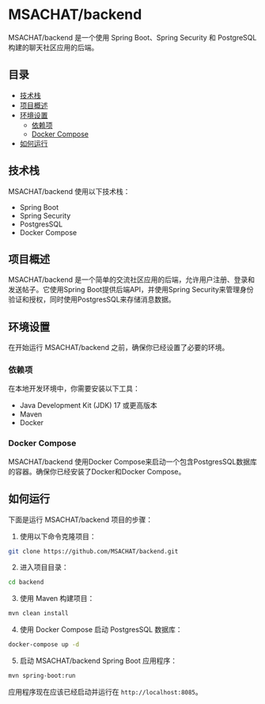 
# MSACHAT/backend

MSACHAT/backend 是一个使用 Spring Boot、Spring Security 和 PostgreSQL 构建的聊天社区应用的后端。

## 目录

- [技术栈](#技术栈)
- [项目概述](#项目概述)
- [环境设置](#环境设置)
    - [依赖项](#依赖项)
    - [Docker Compose](#docker-compose)
- [如何运行](#如何运行)

## 技术栈

MSACHAT/backend 使用以下技术栈：

- Spring Boot
- Spring Security
- PostgresSQL
- Docker Compose

## 项目概述

MSACHAT/backend 是一个简单的交流社区应用的后端，允许用户注册、登录和发送帖子。它使用Spring Boot提供后端API，并使用Spring Security来管理身份验证和授权，同时使用PostgresSQL来存储消息数据。

## 环境设置

在开始运行 MSACHAT/backend 之前，确保你已经设置了必要的环境。

### 依赖项

在本地开发环境中，你需要安装以下工具：

- Java Development Kit (JDK) 17 或更高版本
- Maven
- Docker

### Docker Compose

MSACHAT/backend 使用Docker Compose来启动一个包含PostgresSQL数据库的容器。确保你已经安装了Docker和Docker Compose。

## 如何运行

下面是运行 MSACHAT/backend 项目的步骤：

1. 使用以下命令克隆项目：

```bash
git clone https://github.com/MSACHAT/backend.git
```

2. 进入项目目录：

```bash
cd backend
```

3. 使用 Maven 构建项目：

```bash
mvn clean install
```

4. 使用 Docker Compose 启动 PostgresSQL 数据库：

```bash
docker-compose up -d
```

5. 启动 MSACHAT/backend Spring Boot 应用程序：

```bash
mvn spring-boot:run
```

应用程序现在应该已经启动并运行在 `http://localhost:8085`。

